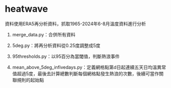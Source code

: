 # heatwave

資料使用ERA5再分析資料，抓取1965-2024年6-8月溫度資料進行分析

1. merge_data.py：合併所有資料

2. 5deg.py：將再分析資料從0.25度調整成5度

3. 95thresholds.py：以95百分為當閾值，判斷熱浪事件

4. mean_above_5deg_infivedays.py：定義網格點第d日起連續五天日均溫異常值超過5度，最後去計算總數判斷每個網格點發生熱浪的次數，後續可當作關聯規則的起始點
